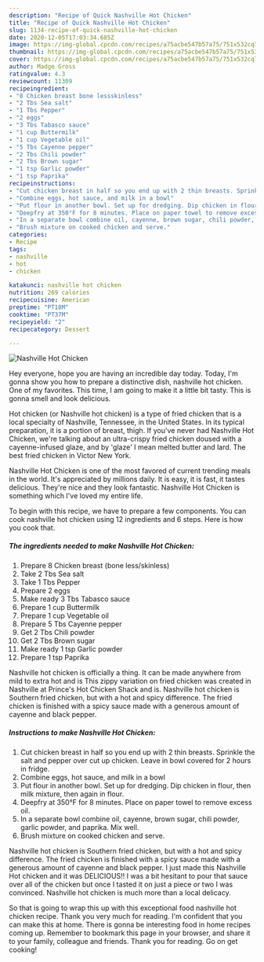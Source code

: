 ```yaml
---
description: "Recipe of Quick Nashville Hot Chicken"
title: "Recipe of Quick Nashville Hot Chicken"
slug: 1134-recipe-of-quick-nashville-hot-chicken
date: 2020-12-05T17:03:34.685Z
image: https://img-global.cpcdn.com/recipes/a75acbe547b57a75/751x532cq70/nashville-hot-chicken-recipe-main-photo.jpg
thumbnail: https://img-global.cpcdn.com/recipes/a75acbe547b57a75/751x532cq70/nashville-hot-chicken-recipe-main-photo.jpg
cover: https://img-global.cpcdn.com/recipes/a75acbe547b57a75/751x532cq70/nashville-hot-chicken-recipe-main-photo.jpg
author: Madge Gross
ratingvalue: 4.3
reviewcount: 11309
recipeingredient:
- "8 Chicken breast bone lessskinless"
- "2 Tbs Sea salt"
- "1 Tbs Pepper"
- "2 eggs"
- "3 Tbs Tabasco sauce"
- "1 cup Buttermilk"
- "1 cup Vegetable oil"
- "5 Tbs Cayenne pepper"
- "2 Tbs Chili powder"
- "2 Tbs Brown sugar"
- "1 tsp Garlic powder"
- "1 tsp Paprika"
recipeinstructions:
- "Cut chicken breast in half so you end up with 2 thin breasts. Sprinkle the salt and pepper over cut up chicken. Leave in bowl covered for 2 hours in fridge."
- "Combine eggs, hot sauce, and milk in a bowl"
- "Put flour in another bowl. Set up for dredging. Dip chicken in flour, then milk mixture, then again in flour."
- "Deepfry at 350°F for 8 minutes. Place on paper towel to remove excess oil."
- "In a separate bowl combine oil, cayenne, brown sugar, chili powder, garlic powder, and paprika. Mix well."
- "Brush mixture on cooked chicken and serve."
categories:
- Recipe
tags:
- nashville
- hot
- chicken

katakunci: nashville hot chicken 
nutrition: 269 calories
recipecuisine: American
preptime: "PT18M"
cooktime: "PT37M"
recipeyield: "2"
recipecategory: Dessert

---
```



![Nashville Hot Chicken](https://img-global.cpcdn.com/recipes/a75acbe547b57a75/751x532cq70/nashville-hot-chicken-recipe-main-photo.jpg)

Hey everyone, hope you are having an incredible day today. Today, I'm gonna show you how to prepare a distinctive dish, nashville hot chicken. One of my favorites. This time, I am going to make it a little bit tasty. This is gonna smell and look delicious.

Hot chicken (or Nashville hot chicken) is a type of fried chicken that is a local specialty of Nashville, Tennessee, in the United States. In its typical preparation, it is a portion of breast, thigh. If you&#39;ve never had Nashville Hot Chicken, we&#39;re talking about an ultra-crispy fried chicken doused with a cayenne-infused glaze, and by &#39;glaze&#39; I mean melted butter and lard. The best fried chicken in Victor New York.

Nashville Hot Chicken is one of the most favored of current trending meals in the world. It's appreciated by millions daily. It is easy, it is fast, it tastes delicious. They're nice and they look fantastic. Nashville Hot Chicken is something which I've loved my entire life.


To begin with this recipe, we have to prepare a few components. You can cook nashville hot chicken using 12 ingredients and 6 steps. Here is how you cook that.

<!--inarticleads1-->

##### The ingredients needed to make Nashville Hot Chicken:

1. Prepare 8 Chicken breast (bone less/skinless)
1. Take 2 Tbs Sea salt
1. Take 1 Tbs Pepper
1. Prepare 2 eggs
1. Make ready 3 Tbs Tabasco sauce
1. Prepare 1 cup Buttermilk
1. Prepare 1 cup Vegetable oil
1. Prepare 5 Tbs Cayenne pepper
1. Get 2 Tbs Chili powder
1. Get 2 Tbs Brown sugar
1. Make ready 1 tsp Garlic powder
1. Prepare 1 tsp Paprika


Nashville hot chicken is officially a thing. It can be made anywhere from mild to extra hot and is This zippy variation on fried chicken was created in Nashville at Prince&#39;s Hot Chicken Shack and is. Nashville hot chicken is Southern fried chicken, but with a hot and spicy difference. The fried chicken is finished with a spicy sauce made with a generous amount of cayenne and black pepper. 

<!--inarticleads2-->

##### Instructions to make Nashville Hot Chicken:

1. Cut chicken breast in half so you end up with 2 thin breasts. Sprinkle the salt and pepper over cut up chicken. Leave in bowl covered for 2 hours in fridge.
1. Combine eggs, hot sauce, and milk in a bowl
1. Put flour in another bowl. Set up for dredging. Dip chicken in flour, then milk mixture, then again in flour.
1. Deepfry at 350°F for 8 minutes. Place on paper towel to remove excess oil.
1. In a separate bowl combine oil, cayenne, brown sugar, chili powder, garlic powder, and paprika. Mix well.
1. Brush mixture on cooked chicken and serve.


Nashville hot chicken is Southern fried chicken, but with a hot and spicy difference. The fried chicken is finished with a spicy sauce made with a generous amount of cayenne and black pepper. I just made this Nashville Hot chicken and it was DELICIOUS!! I was a bit hesitant to pour that sauce over all of the chicken but once I tasted it on just a piece or two I was convinced. Nashville hot chicken is much more than a local delicacy. 

So that is going to wrap this up with this exceptional food nashville hot chicken recipe. Thank you very much for reading. I'm confident that you can make this at home. There is gonna be interesting food in home recipes coming up. Remember to bookmark this page in your browser, and share it to your family, colleague and friends. Thank you for reading. Go on get cooking!
